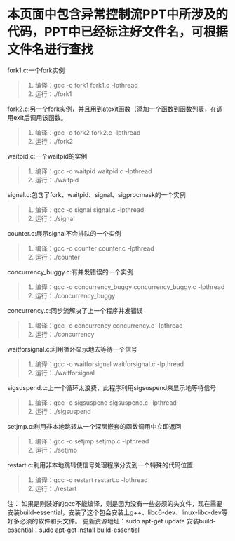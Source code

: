 # 本页面中包含异常控制流PPT中所涉及的代码，PPT中已经标注好文件名，可根据文件名进行查找

 fork1.c:一个fork实例
> 1. 编译：gcc -o fork1 fork1.c -lpthread
> 2. 运行：./fork1

 fork2.c:另一个fork实例，并且用到atexit函数（添加一个函数到函数列表，在调用exit后调用该函数。
> 1. 编译：gcc -o fork2 fork2.c -lpthread
> 2. 运行：./fork2

 waitpid.c:一个waitpid的实例
> 1. 编译：gcc -o waitpid waitpid.c -lpthread
> 2. 运行：./waitpid

 signal.c:包含了fork、waitpid、signal、sigprocmask的一个实例
> 1. 编译：gcc -o signal signal.c -lpthread
> 2. 运行：./signal

 counter.c:展示signal不会排队的一个实例
> 1. 编译：gcc -o counter counter.c -lpthread
> 2. 运行：./counter

 concurrency_buggy.c:有并发错误的一个实例
> 1. 编译：gcc -o concurrency_buggy concurrency_buggy.c -lpthread
> 2. 运行：./concurrency_buggy

 concurrency.c:同步流解决了上一个程序并发错误
> 1. 编译：gcc -o concurrency concurrency.c -lpthread
> 2. 运行：./concurrency

 waitforsignal.c:利用循环显示地去等待一个信号
> 1. 编译：gcc -o waitforsignal waitforsignal.c -lpthread
> 2. 运行：./waitforsignal

 sigsuspend.c:上一个循环太浪费，此程序利用sigsuspend来显示地等待信号
>1. 编译：gcc -o sigsuspend sigsuspend.c -lpthread
>2. 运行：./sigsuspend

 setjmp.c:利用非本地跳转从一个深层嵌套的函数调用中立即返回
> 1. 编译：gcc -o setjmp setjmp.c -lpthread
> 2. 运行：./setjmp

 restart.c:利用非本地跳转使信号处理程序分支到一个特殊的代码位置
> 1. 编译：gcc -o restart restart.c -lpthread
> 2. 运行：./restart

注：
如果是刚装好的gcc不能编译，则是因为没有一些必须的头文件，现在需要安装build-essential，安装了这个包会安装上g++、libc6-dev、linux-libc-dev等好多必须的软件和头文件。
更新资源地址：sudo apt-get update
安装build-essential：sudo apt-get install build-essential
